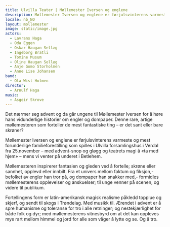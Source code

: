 ```yaml
---
title: Ulvilla Teater | Møllemester Iversen og englene
description: Møllemester Iversen og englene er førjulsvinterens varmeste og mest forunderlige familieforestilling som spilles i Ulvilla forsamlingshus i Verdal fra 25.november – med advent-snop og gløgg og teatrets magi å «ta med hjem» – mens vi venter på underet i Betlehem.
locale: nb_NO
layout: mollemester
image: static/image.jpg
actors:
  - Lavrans Haga
  - Oda Eggen
  - Oskar Haugan Sellæg
  - Ingeborg Bratli
  - Tomine Musum
  - Oline Haugan Sellæg
  - Anje Gomo Storholmen
  - Anne Lise Johansen
band:
  - Ola Wist Holmen
director:
  - Arnulf Haga
music:
  - Asgeir Skrove
---
```


Det nærmer seg advent og da går ungene til Møllemester Iversen for å høre hans vidunderlige historier om engler og dompaper. Denne rare, artige møllemesteren som forteller de mest fantastiske ting – er det sant eller bare skrøner?

Møllemester Iversen og englene er førjulsvinterens varmeste og mest forunderlige familieforestilling som spilles i Ulvilla forsamlingshus i Verdal fra 25.november – med advent-snop og gløgg og teatrets magi å «ta med hjem» – mens vi venter på underet i Betlehem.

Møllemesteren inspirerer fantasien og gleden ved å fortelle; skrøne eller sannhet, opplevd eller innbilt. Fra et univers mellom faktum og fiksjon,- befolket av engler han tror på, og dompaper han snakker med,- formidles møllemesterens opplevelser og anskuelser; til unge venner på scenen, og videre til publikum.

Fortellingens form er latin-amerikansk magisk realisme påkledd topplue og skjerf, og sendt til skogs i Trøndelag. Med musikk til. Ærendet i advent er å spre humanisme og toleranse for tro i alle retninger; og nestekjærlighet for både folk og dyr; med møllemesterens vitnesbyrd om at det kan oppleves mye rart mellom himmel og jord for alle som våger å lytte og se. Og å tro.
